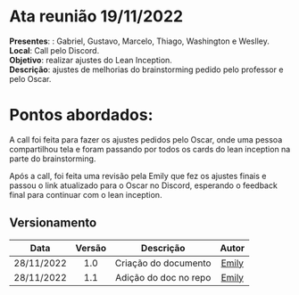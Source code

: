 # Ata reunião 19/11/2022

**Presentes**: : Gabriel, Gustavo, Marcelo, Thiago, Washington e Weslley.</br>
**Local**: Call pelo Discord. </br>
**Objetivo**: realizar ajustes do Lean Inception. </br>
**Descrição**: ajustes de melhorias do brainstorming pedido pelo professor e pelo Oscar.

# Pontos abordados:

A call foi feita para fazer os ajustes pedidos pelo Oscar, onde uma pessoa compartilhou tela e foram passando por todos os cards do lean inception na parte do brainstorming.

Após a call, foi feita uma revisão pela Emily que fez os ajustes finais e passou o link atualizado para o Oscar no Discord, esperando o feedback final para continuar com o lean inception.


## Versionamento

|    Data    | Versão |       Descrição       |                  Autor                   |
| :--------: | :----: | :-------------------: | :--------------------------------------: |
| 28/11/2022 |  1.0   | Criação do documento  | [Emily](https://github.com/emysdias) |
| 28/11/2022 |  1.1   | Adição do doc no repo | [Emily](https://github.com/emysdias) |